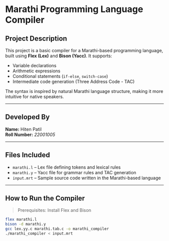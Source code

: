 # Marathi Programming Language Compiler

## Project Description

This project is a basic compiler for a Marathi-based programming language, built using **Flex (Lex)** and **Bison (Yacc)**. It supports:

- Variable declarations  
- Arithmetic expressions  
- Conditional statements (`if-else`, `switch-case`)  
- Intermediate code generation (Three Address Code - TAC)

The syntax is inspired by natural Marathi language structure, making it more intuitive for native speakers.

---

## Developed By

**Name:** Hiten Patil  
**Roll Number:** *22001005*

---

## Files Included

- `marathi.l` – Lex file defining tokens and lexical rules  
- `marathi.y` – Yacc file for grammar rules and TAC generation  
- `input.mrt` – Sample source code written in the Marathi-based language

---

## How to Run the Compiler

> Prerequisites: Install Flex and Bison

```bash
flex marathi.l
bison -d marathi.y
gcc lex.yy.c marathi.tab.c -o marathi_compiler
./marathi_compiler < input.mrt
